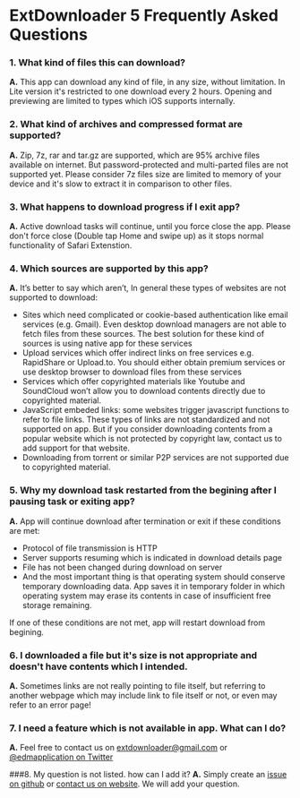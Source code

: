 # ExtDownloader 5 Frequently Asked Questions

### 1. What kind of files this can download?
**A.** This app can download any kind of file, in any size, without limitation. In Lite version it's restricted to one download every 2 hours. Opening and previewing are limited to types which iOS supports internally.

### 2. What kind of archives and compressed format are supported?
**A.** Zip, 7z, rar and tar.gz are supported, which are 95% archive files available on internet. But password-protected and multi-parted files are not supported yet. Please consider 7z files size are limited to memory of your device and it's slow to extract it in comparison to other files.

### 3. What happens to download progress if I exit app?
**A.** Active download tasks will continue, until you force close the app. Please don't force close (Double tap Home and swipe up) as it stops normal functionality of Safari Extenstion.

### 4. Which sources are supported by this app?
**A.** It’s better to say which aren’t, In general these types of websites are not supported to download:
* Sites which need complicated or cookie-based authentication like email services  (e.g. Gmail). Even desktop download managers are not able to fetch files from these sources. The best solution for these kind of sources is using native app for these services
* Upload services which offer indirect links on free services e.g. RapidShare or Upload.to. You should either obtain premium services or use desktop browser to download files from these services
* Services which offer copyrighted materials like Youtube and SoundCloud won’t allow you to download contents directly due to copyrighted material.
* JavaScript embeded links: some websites trigger javascript functions to refer to file links. These types of links are not standardized and not supported on app. But if you consider downloading contents from a popular website which is not protected by copyright law, contact us to add support for that website.
* Downloading from torrent or similar P2P services are not supported due to copyrighted material.

### 5. Why my download task restarted from the begining after I pausing task or exiting app?
**A.** App will continue download after termination or exit if these conditions are met:
* Protocol of file transmission is HTTP
* Server supports resuming which is indicated in download details page
* File has not been changed during download on server
* And the most important thing is that operating system should conserve temporary downloading data. App saves it in temporary folder in which operating system may erase its contents in case of insufficient free storage remaining.

If one of these conditions are not met, app will restart download from begining.

### 6. I downloaded a file but it's size is not appropriate and doesn't have contents which I intended.
**A.** Sometimes links are not really pointing to file itself, but referring to another webpage which may include link to file itself or not, or even may refer to an error page!

### 7. I need a feature which is not available in app. What can I do?
**A.** Feel free to contact us on extdownloader@gmail.com or [@edmapplication on Twitter](http://twitter.com/edmapplication)

###8. My question is not listed. how can I add it?
**A.** Simply create an [issue on github](https://github.com/amosavian/ExtDownloader/issues) or [contact us on website](https://edmapplication.com). We will add your question.
